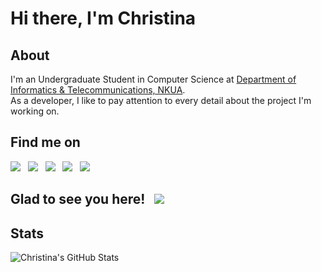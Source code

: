 <h1>Hi there, I'm Christina &nbsp;<img src="https://raw.githubusercontent.com/MartinHeinz/MartinHeinz/master/wave.gif" width="15px"></h1>

## About
I'm an Undergraduate Student in Computer Science at [Department of Informatics & Telecommunications, NKUA](https://www.di.uoa.gr/en). <br>
As a developer, I like to pay attention to every detail about the project I'm working on.

## Find me on
<div align="left">
    <a target="_blank" href="https://www.linkedin.com/in/cpapasotiri/"><img src="https://img.shields.io/badge/-LinkedIn-0077B5??style=flat-square&logo=Linkedin&logoColor=black"></img></a>
    &nbsp;
    <a target="_blank" href="mailto:papasotiri.christina@gmail.com"><img src="https://img.shields.io/badge/Gmail-D14836??style=flat-square&logo=gmail&logoColor=white"></img></a>
    &nbsp;
    <a target="_blank" href="https://www.facebook.com/cpapasotiri"><img src="https://img.shields.io/badge/Facebook-1877F2??style=flat-square&logo=facebook&logoColor=black"></img></a>
    &nbsp;
    <a target="_blank" href="https://www.instagram.com/cpapasotiri/"><img src="https://img.shields.io/badge/Instagram-E4405F??style=flat-square&logo=instagram&logoColor=white"></img></a>
    &nbsp;
    <a target="_blank" href="https://open.spotify.com/user/21dlas6i77h7hocosdiri4q6y"><img src="https://img.shields.io/badge/-Spotify-1DB954??style=flat-square&logo=Spotify&logoColor=black"></img></a>
    &nbsp;
</div>

## Glad to see you here! &nbsp; ![](https://visitor-badge.glitch.me/badge?page_id=cpapasotiri.cpapasotiri)

## Stats
![Christina's GitHub Stats](https://github-readme-stats.vercel.app/api?username=cpapasotiri&count_private=true&show_icons=true&theme=dracula&hide_title=false&line_height=21pt&hide=issues,prs,contribs)
